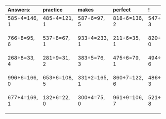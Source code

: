 | Answers: | practice | makes | perfect | ! |
| :--- | :--- | :--- | :--- | :--- |
| 585÷4=146, 1 | 485÷4=121, 1 | 587÷6=97, 5 | 818÷6=136, 2 | 547÷8=68, 3 | 
|   |   |   |   |   | 
|   |   |   |   |   | 
|   |   |   |   |   | 
| 766÷8=95, 6 | 537÷8=67, 1 | 933÷4=233, 1 | 211÷6=35, 1 | 820÷5=164, 0 | 
|   |   |   |   |   | 
|   |   |   |   |   | 
|   |   |   |   |   | 
| 268÷8=33, 4 | 281÷9=31, 2 | 383÷5=76, 3 | 475÷6=79, 1 | 494÷8=61, 6 | 
|   |   |   |   |   | 
|   |   |   |   |   | 
|   |   |   |   |   | 
| 996÷6=166, 0 | 653÷6=108, 5 | 331÷2=165, 1 | 860÷7=122, 6 | 486÷7=69, 3 | 
|   |   |   |   |   | 
|   |   |   |   |   | 
|   |   |   |   |   | 
| 677÷4=169, 1 | 132÷6=22, 0 | 300÷4=75, 0 | 961÷9=106, 7 | 521÷9=57, 8 | 
|   |   |   |   |   | 
|   |   |   |   |   | 
|   |   |   |   |   | 
